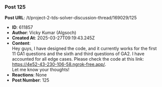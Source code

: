 ### Post 125
**Post URL**: /t/project-2-tds-solver-discussion-thread/169029/125
- **ID**: 611857
- **Author**: Vicky Kumar (Algsoch)
- **Created At**: 2025-03-27T09:19:43.245Z
- **Content**:  
  Hey guys, I have designed the code, and it currently works for the first 11 GA1 questions and the sixth and third questions of GA2. I have accounted for all edge cases. Please check the code at this link:<br>
<a href="https://4e52-43-230-106-58.ngrok-free.app/" rel="noopener nofollow ugc">https://4e52-43-230-106-58.ngrok-free.app/</a>.<br>
Let me know your thoughts!
- **Reactions**: None
- **Post Number**: 125

